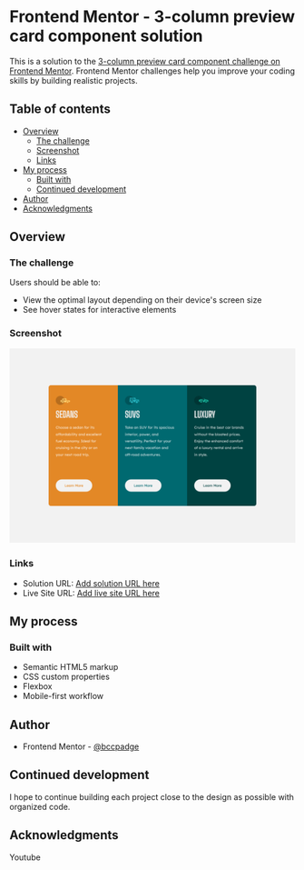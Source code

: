 # Frontend Mentor - 3-column preview card component solution

This is a solution to the [3-column preview card component challenge on Frontend Mentor](https://www.frontendmentor.io/challenges/3column-preview-card-component-pH92eAR2-). Frontend Mentor challenges help you improve your coding skills by building realistic projects. 

## Table of contents

- [Overview](#overview)
  - [The challenge](#the-challenge)
  - [Screenshot](#screenshot)
  - [Links](#links)
- [My process](#my-process)
  - [Built with](#built-with)
  - [Continued development](#continued-development)
- [Author](#author)
- [Acknowledgments](#acknowledgments)


## Overview

### The challenge

Users should be able to:

- View the optimal layout depending on their device's screen size
- See hover states for interactive elements

### Screenshot

![](./screenshot.jpg)

### Links

- Solution URL: [Add solution URL here](https://github.com/bccpadge/3-Column-Preview-Card-Component.git)
- Live Site URL: [Add live site URL here](https://bccpadge.github.io/3-Column-Preview-Card-Component/)

## My process

### Built with

- Semantic HTML5 markup
- CSS custom properties
- Flexbox
- Mobile-first workflow


## Author

- Frontend Mentor - [@bccpadge](https://www.frontendmentor.io/profile/bccpadge)

## Continued development

I hope to continue building each project close to the design as possible with organized code. 

## Acknowledgments

Youtube
